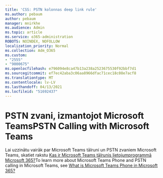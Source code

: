 ```yaml
---
title: 'CSS: PSTN kolonnas deep link rule'
ms.author: pebaum
author: pebaum
manager: mnirkhe
ms.audience: Admin
ms.topic: article
ms.service: o365-administration
ROBOTS: NOINDEX, NOFOLLOW
localization_priority: Normal
ms.collection: Adm_O365
ms.custom:
- "2555"
- "9000675"
ms.openlocfilehash: e796094e8ca47b13a238a2523675530f92bbf7d1
ms.sourcegitcommit: ef7ec42aba3c06aa8966dfac71cec18c08e7acf8
ms.translationtype: MT
ms.contentlocale: lv-LV
ms.lasthandoff: 04/13/2021
ms.locfileid: "51692437"
---
```

# <a name="pstn-calling-with-microsoft-teams"></a><span data-ttu-id="d72a0-102">PSTN zvani, izmantojot Microsoft Teams</span><span class="sxs-lookup"><span data-stu-id="d72a0-102">PSTN Calling with Microsoft Teams</span></span>

<span data-ttu-id="d72a0-103">Lai uzzinātu vairāk par Microsoft Teams tālruni un PSTN zvaniem Microsoft Teams, skatiet rakstu [Kas ir Microsoft Teams tālrunis lietojumprogrammā Microsoft 365?](https://docs.microsoft.com/microsoftteams/what-is-phone-system-in-office-365)</span><span class="sxs-lookup"><span data-stu-id="d72a0-103">To learn more about Microsoft Teams Phone and PSTN calling in Microsoft Teams, see [What is Microsoft Teams Phone in Microsoft 365?](https://docs.microsoft.com/microsoftteams/what-is-phone-system-in-office-365)</span></span>